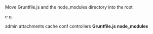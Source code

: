 Move Gruntfile.js and the node_modules directory into the root

e.g.

admin
attachments
cache
conf
controllers
**Gruntfile.js**
**node_modules**